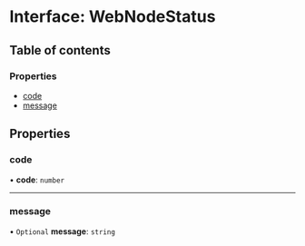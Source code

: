# Interface: WebNodeStatus

## Table of contents

### Properties

- [code](WebNodeStatus.md#code)
- [message](WebNodeStatus.md#message)

## Properties

### code

• **code**: `number`

___

### message

• `Optional` **message**: `string`
